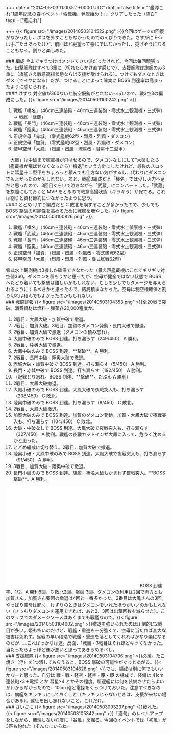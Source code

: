 
+++
date = "2014-05-03 11:00:52 +0000 UTC"
draft = false
title = "“艦隊これ”1周年記念の春イベント「索敵機、発艦始め！」、クリアしたった（漂白"
tags = ["艦これ"]

+++
{{< figure src="/images/20140503104522.png"  >}}今回はゲージの回復がなかったし、ボスを外すこともなかったのでのんびりできた。さすがに E-5 は手ごたえあったけど、前回ほど絶望って感じではなかったし、禿げそうになることもなく。割りと楽しめた。

<div class="section">
    ### 編成
    今までキラつけはメンドくさい派だったけれど、今回は毎回頑張った。出撃艦隊はすべて3重に（切れたらかけ直す感じで）、支援艦隊は旗艦のみ3重に（旗艦さえ戦意高揚状態ならば支援が受けられる）。つけてもダメなときはダメ（でイヤになる）だが、つけることによって確実に BOSS 到達率は高まったように感じられる。

<div class="section">
    #### けずり
    対空値が360ないと航空優勢がとれないっぽいので、戦3空3の編成にした。{{< figure src="/images/20140503100242.png"  >}}<br/>


<ol>
<li>戦艦「榛名」（46cm三連装砲・46cm三連装砲・零式水上観測機・三式弾）→ 戦艦「武蔵」</li>
<li>戦艦「長門」（46cm三連装砲・46cm三連装砲・零式水上観測機・三式弾）</li>
<li>戦艦「陸奥」（46cm三連装砲・46cm三連装砲・零式水上観測機・三式弾）</li>
<li>正規空母「赤城」（零式艦戦62型・烈風・烈風・ダメコン）</li>
<li>正規空母「加賀」（零式艦戦62型・烈風・烈風改・ダメコン）</li>
<li>装甲空母「大鳳」（烈風・烈風・流星改・彗星十二型甲）</li>
</ol>「大鳳」は中破まで艦載機が飛ばせるので、ダメコンなしにして“大破したら（艦載機が飛ばせなくなったら）撤退”という方針にしたけれど、最後のスロットに彗星十二型甲をちょろっと積んでも仕方ない気がするし、代わりにダメコンでもよかったのかもしれない。あと、戦艦3編成だと「榛名」では少し火力不足だと思ったので、3回目ぐらいで泣きながら「武蔵」にコンバートした。「武蔵」を旗艦にしておくと MVP をとるので戦意高揚状態（キラキラ）が保てる。これは割りと資材節約につながったように思う。

</div>
<div class="section">
    #### とどめ
    けずり編成だと C 敗北を喫することが多かったので、少しでも BOSS 撃破の可能性を高めるために戦艦を増やした。{{< figure src="/images/20140503100826.png"  >}}<br/>


<ol>
<li>戦艦「榛名」（46cm三連装砲・46cm三連装砲・零式水上偵察機・三式弾）</li>
<li>戦艦「武蔵」（46cm三連装砲・46cm三連装砲・零式水上観測機・三式弾）</li>
<li>戦艦「長門」（46cm三連装砲・46cm三連装砲・零式水上観測機・三式弾）</li>
<li>戦艦「陸奥」（46cm三連装砲・46cm三連装砲・零式水上観測機・三式弾）</li>
<li>正規空母「加賀」（烈風・烈風・烈風改・零式艦戦62型）</li>
<li>装甲空母「大鳳」（烈風・烈風・烈風・零式艦戦62型）</li>
</ol>零式水上観測機は3機しか確保できなかった（震え声艦載機はこれでギリギリ対空値360。ダメコンを積もうかと思ったが、空母が健全ではない状態で BOSS へたどり着いても撃破は難しいかもしれない、むしろ少しでもダメージを与えられるようにするべきかと思ったので、結局積まなかった。空母は制空権確保と割り切れば積んでもよかったのかもしれない。

</div>
</div>
<div class="section">
    ### 戦闘詳報
    {{< figure src="/images/20140503104353.png"  >}}全20戦で突破。消費資材は燃料・弾薬各20,000程度か。

<ol>
<li>2戦目、大鳳大破・加賀中破で撤退。</li>
<li>2戦目、加賀大破。3戦目、加賀のダメコン発動・長門大破で撤退。</li>
<li>2戦目、加賀大破で撤退（ダメコンの積み忘れ）。</li>
<li>大鳳中破のみで BOSS 到達。打ち漏らす（249/450） A 勝利。</li>
<li>2戦目、陸奥大破で撤退。</li>
<li>大鳳中破のみで BOSS 到達、**撃破**。A 勝利。</li>
<li>2戦目、長門中破・陸奥大破で撤退。</li>
<li>赤城大破・加賀中破で BOSS 到達。打ち漏らす（5/450） A 勝利。</li>
<li>長門・赤城中破で BOSS 到達。打ち漏らす（192/450） A 勝利。</li>
<li>（記録とり忘れ。BOSS 到達、**撃破**。たぶん A 勝利）</li>
<li>2戦目、大鳳大破撤退。</li>
<li>大鳳小破のみで BOSS 到達。大鳳大破で夜戦突入も、打ち漏らす（208/450） C 敗北。</li>
<li>陸奥中破のみで BOSS 到達。打ち漏らす（8/450） C 敗北。</li>
<li>2戦目、大鳳大破撤退。</li>
<li>加賀大破のみで BOSS 到達。加賀のダメコン発動。加賀・大鳳大破で夜戦突入も、打ち漏らす（104/450） C 敗北。</li>
<li>大破・中破なしで BOSS 到達。大鳳大破で夜戦突入も、打ち漏らす（327/450） A 勝利。戦艦の夜戦カットインが大鳳に入って、危うく沈めるかと思った。</li>
<li>とどめ編成に切り替え。2戦目、加賀大破で撤退。</li>
<li>陸奥小破・大鳳中破のみで BOSS 到達。大鳳大破で夜戦突入も、打ち漏らす（91/450） A 勝利。</li>
<li>3戦目、加賀大破・陸奥中破で撤退。</li>
<li>長門小破のみで BOSS 到達。旗艦・榛名大破もかまわず夜戦突入。**BOSS 撃破**。A 勝利。</li>
</ol><iframe width="420" height="315" src="//www.youtube.com/embed/TwOjkfTgocU" frameborder="0" allowfullscreen=""></iframe>BOSS 到達率、1/2。A 勝利8回、C 敗北2回。撃破 3回。ダメコンの利用は2回で両方とも加賀さん。加賀さん要因の撤退は4回と一番多かった。2番目は大鳳さんの3回。やっぱり空母は脆く、けずりのときはダメコンをいれたほうがいいのかもしれない（きっちりダメコンを運用できれば、あと2、3回は出撃回数を減らせた）。このマップでのダメージソースはあくまでも戦艦なので。{{< figure src="/images/20140503104002.png"  >}}撤退を強いられたのは圧倒的に2戦目が多い。姫も怖いのだけど、戦艦・重巡も十分強くて、空母に当たれば甚大な被害は免れず。昼戦の早い段階で戦艦・重巡を落としてくれればかなり楽になるのだが……こればっかりは運。反面、1戦目・3戦目はそれほどキツくなかった。当たったらよっぽど運が悪いと思ってあきらめるべし。

</div>
<div class="section">
    ### 支援艦隊
    {{< figure src="/images/20140503104706.png"  >}}必須。たこ焼き（浮）を1つ潰してもらえると、BOSS 撃破の可能性がぐっとあがる。{{< figure src="/images/20140503104828.png"  >}}でも、編成は別に何でもいいかなーと思った。自分は 戦・戦・軽空・軽空・駆・駆 の構成で、装備は 41cm 連装砲×3＋電探 とか 彗星×4 とかその程度。駆逐艦には何を装備させたらよいかわからなかったので、10cm 砲と電探をくっつけておいた。注意すべきなのは、旗艦をキラキラにしておくこと（キラキラじゃないときは、支援が来ない場合がある）。遠征を出し忘れないこと。これだけ。

</div>
<div class="section">
    ### さいごに
    {{< figure src="/images/20140503093237.png"  >}}疲れた。{{< figure src="/images/20140503105342.png"  >}}「酒匂」のレベルアップをしながら、無理しない程度に「谷風」を掘る。今回のイベントでは「初風」が3匹も釣れた（そんなにいらねー

</div>

